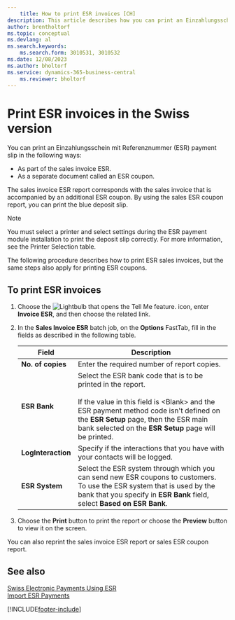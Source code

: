 ```yaml
---
    title: How to print ESR invoices [CH]
description: This article describes how you can print an Einzahlungsschein mit Referenznummer (ESR) payment slip invoices and coupons.
author: brentholtorf
ms.topic: conceptual
ms.devlang: al
ms.search.keywords:
    ms.search.form: 3010531, 3010532
ms.date: 12/08/2023
ms.author: bholtorf
ms.service: dynamics-365-business-central
    ms.reviewer: bholtorf
---
```

# Print ESR invoices in the Swiss version

You can print an Einzahlungsschein mit Referenznummer (ESR) payment slip in the following ways:  

- As part of the sales invoice ESR.  
- As a separate document called an ESR coupon.  

The sales invoice ESR report corresponds with the sales invoice that is accompanied by an additional ESR coupon. By using the sales ESR coupon report, you can print the blue deposit slip.  

> [!NOTE]  
> You must select a printer and select settings during the ESR payment module installation to print the deposit slip correctly. For more information, see the Printer Selection table.  

The following procedure describes how to print ESR sales invoices, but the same steps also apply for printing ESR coupons.  

## To print ESR invoices  

1. Choose the ![Lightbulb that opens the Tell Me feature.](../../media/ui-search/search_small.png "Tell me what you want to do") icon, enter **Invoice ESR**, and then choose the related link.  
2. In the **Sales Invoice ESR** batch job, on the **Options** FastTab, fill in the fields as described in the following table.  

    |Field|Description|  
    |---------------------------------|---------------------------------------|  
    |**No. of copies**|Enter the required number of report copies.|  
    |**ESR Bank**|Select the ESR bank code that is to be printed in the report.<br /><br /> If the value in this field is \<Blank\> and the ESR payment method code isn't defined on the **ESR Setup** page, then the ESR main bank selected on the **ESR Setup** page will be printed.|  
    |**LogInteraction**|Specify if the interactions that you have with your contacts will be logged.|  
    |**ESR System**|Select the ESR system through which you can send new ESR coupons to customers. To use the ESR system that is used by the bank that you specify in **ESR Bank** field, select **Based on ESR Bank**.|  

3. Choose the **Print** button to print the report or choose the **Preview** button to view it on the screen.  

You can also reprint the sales invoice ESR report or sales ESR coupon report.  

## See also  
 [Swiss Electronic Payments Using ESR](swiss-electronic-payments-using-esr.md)   
 [Import ESR Payments](how-to-import-esr-payments.md)


[!INCLUDE[footer-include](../../includes/footer-banner.md)]